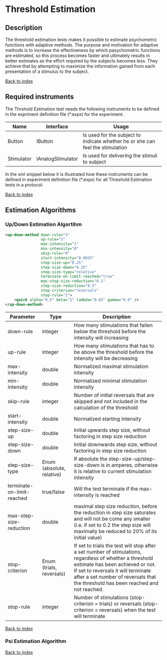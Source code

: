 # Threshold Estimation

## Description
The threshold estimation tests makes it possible to estimate psychometric functions with adaptive methods. The purpose and motivation for adaptive methods is to increase the effectiveness by which pasychometric functions are estimated, so this process becomes faster and ultimately results in better estimates as the effort required by the subjects becomes less. They achieve that by attempting to maximize the information gained from each presentation of a stimulus to the subject.

[Back to index](index.html)

## Required instruments

The Thrshold Estimation test needs the following instruments to be defined in the expriment definition file (*.expx) for the experiment:

| Name      |  Interface        | Usage |
|-----------|-------------------|-------|
|Button     | IButton           |Is used for the subject to indicate whether he or she can feel the stimulation|
|Stimulator | IAnalogStimulator |Is used for delivering the stimuli to subject|

In the xml snippet below it is illustrated how these instruments can be defined in experiment definition file (*.expx) for all Threshold Estimation tests in a protocol:

[Back to index](index.html)

## Estimation Algorithms

### Up/Down Estimation Algortihm

```xml
<up-down-method down-rule="3"
                up-rule="3"
                max-intensity="1"
                min-intensity="0"
                skip-rule="0"
                start-intensity="0.0025"
                step-size-up="0.25"
                step-size-down="0.25"
                step-size-type="relative"
                terminate-on-limit-reached="true"
                max-step-size-reduction="0.1"
                step-size-reduction="0.5"
                stop-criterion="reversals"
                stop-rule="2">
    <quick alpha="0.5" beta="1" lambda="0.02" gamma="0.0" />
</up-down-method>
```

|Parameter|Type|Description|
|----------------|----|-----------|
| down-rule      | integer | How many stimulations that fallen below the threshold before the intensity will  increasing |
| up-rule        | integer | How many stimulations that has to be above the threshold before the intensity will be decreasing |
| max-intensity  | double   | Normalized maximal stimulation intensity |
| min-intensity  | double | Normalized minimal stimulation intensity |
| skip-rule      | integer | Number of initial reversals that are skipped and not included in the calculation of the threshold |
| start-intensity | double | Normalized starting intensity |
| step-size-up    | double | Initial upwards step size, without factoring in step size reduction |
| step-size-down  | double | Initial downwards step size, without factoring in step size reduction |
| step-size-type | Enum (absolute, relative) | If absolute the step-size-up/step-size-down is in amperes, otherwise it is relative to current stimulation intensity |
| terminate-on-limit-reached | true/false | Will the test terminate if the max-intensity is reached |
| max-step-size-reduction | double | maximal step size reduction, before the reduction in step size saturates and will not be come any smaller (i.e. if set to 0.2 the step size will maximally be reduced to 20% of its initial value) |
| stop-criterion | Enum (trials, reversals) | If set to trials the test will stop after a set number of stimulations, regardless of whether a threshold estimate has been achieved or not. If set to reversals it will terminate after a set number of reversals that the threshold has been reached and not reached. |
| stop-rule | integer | Number of stimulations (stop-criterion = trials) or reversals (stop-criterion = reversals) when the test will terminate |

[Back to index](index.html)

### Psi Estimation Algorithm

[Back to index](index.html)
